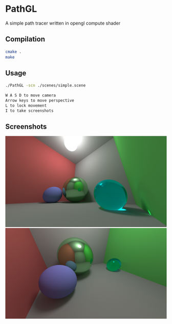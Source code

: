 # PathGL
A simple path tracer written in opengl compute shader
## Compilation
```bash
cmake .
make
```
## Usage
```bash
./PathGL -scn ./scenes/simple.scene
```
	W A S D to move camera
	Arrow keys to move perspective
	L to lock movement
	I to take screenshots
## Screenshots
![alt text](https://raw.githubusercontent.com/AdamYuan/PathGL/master/screenshots/s1.png)
![alt text](https://raw.githubusercontent.com/AdamYuan/PathGL/master/screenshots/s2.png)
